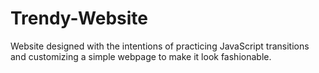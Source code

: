 # Trendy-Website
Website designed with the intentions of practicing JavaScript transitions and customizing a simple webpage to make it look fashionable. 
